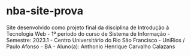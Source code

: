 # nba-site-prova
Site desenvolvido como projeto final da disciplina de Introdução à Tecnologia Web - 1º período do curso de Sistema de Informação - Semestre: 2023.1 - Centro Universitário do Rio São Francisco - UniRios / Paulo Afonso - BA - Aluno(a): Anthonio Henrique Carvalho Calazans

